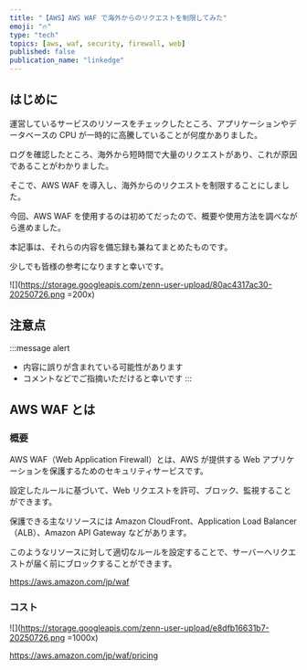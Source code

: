 ```yaml
---
title: "【AWS】AWS WAF で海外からのリクエストを制限してみた"
emoji: "🔥"
type: "tech"
topics: [aws, waf, security, firewall, web]
published: false
publication_name: "linkedge"
---
```


## はじめに

運営しているサービスのリソースをチェックしたところ、アプリケーションやデータベースの CPU が一時的に高騰していることが何度かありました。

ログを確認したところ、海外から短時間で大量のリクエストがあり、これが原因であることがわかりました。

そこで、AWS WAF を導入し、海外からのリクエストを制限することにしました。

今回、AWS WAF を使用するのは初めてだったので、概要や使用方法を調べながら進めました。

本記事は、それらの内容を備忘録も兼ねてまとめたものです。

少しでも皆様の参考になりますと幸いです。

![](https://storage.googleapis.com/zenn-user-upload/80ac4317ac30-20250726.png =200x)

## 注意点

:::message alert
- 内容に誤りが含まれている可能性があります
- コメントなどでご指摘いただけると幸いです
:::

## AWS WAF とは

### 概要

AWS WAF（Web Application Firewall）とは、AWS が提供する Web アプリケーションを保護するためのセキュリティサービスです。

設定したルールに基づいて、Web リクエストを許可、ブロック、監視することができます。

保護できる主なリソースには Amazon CloudFront、Application Load Balancer（ALB）、Amazon API Gateway などがあります。

このようなリソースに対して適切なルールを設定することで、サーバーへリクエストが届く前にブロックすることができます。

https://aws.amazon.com/jp/waf

### コスト

![](https://storage.googleapis.com/zenn-user-upload/e8dfb16631b7-20250726.png =1000x)

https://aws.amazon.com/jp/waf/pricing
